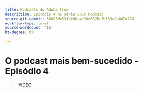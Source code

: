 ```yaml
---
title: Podcasts do Adobe Crux
description: Episódio 4 na série CRUX Podcast
source-git-commit: 56883da531bf00a4d36c667bc7b153a9a047a770
workflow-type: tm+mt
source-wordcount: '15'
ht-degree: 0%

---
```


# O podcast mais bem-sucedido - Episódio 4

>[!VIDEO](https://video.tv.adobe.com/v/3428830?quality=12learn=on)
